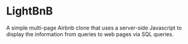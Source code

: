 # LightBnB

A simple multi-page Airbnb clone that uses a server-side Javascript to display the information from queries to web pages via SQL queries.
